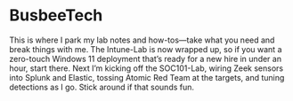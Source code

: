 # BusbeeTech

This is where I park my lab notes and how-tos—take what you need and break things with me. The Intune-Lab is now wrapped up, so if you want a zero-touch Windows 11 deployment that’s ready for a new hire in under an hour, start there. Next I’m kicking off the SOC101-Lab, wiring Zeek sensors into Splunk and Elastic, tossing Atomic Red Team at the targets, and tuning detections as I go. Stick around if that sounds fun.




